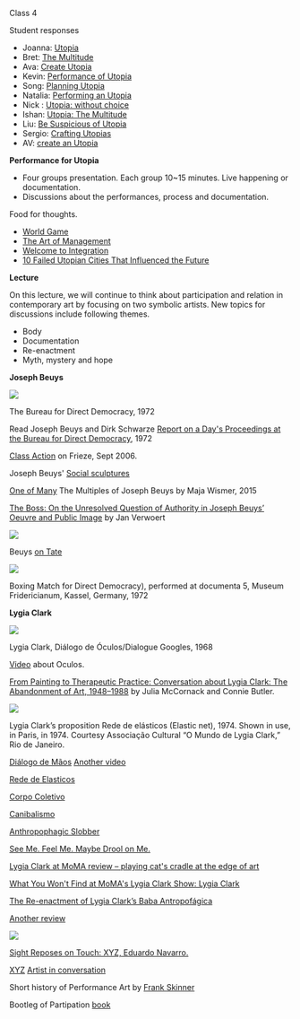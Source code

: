 Class 4

Student responses 

- Joanna: [Utopia](https://wp.nyu.edu/iamjoanna/2015/10/04/utopia/)
- Bret: [The Multitude](http://www.brettstiller.com/itpblog/the-multitude)
- Ava: [Create Utopia](http://www.imavahuang.com/?p=1246)
- Kevin: [Performance of Utopia](http://www.itp.kevings.com/performance-of-utopia/)
- Song: [Planning Utopia](http://www.songhitp.com/?p=806)
- Natalia: [Performing an Utopia](http://www.nataliacabrera.com/itp/2015/10/03/performing-an-utopia/)
- Nick : [Utopia: without choice](http://nickbratton.com/?p=1778)
- Ishan: [Utopia: The Multitude](http://ishaanchaudhary.com/2015/10/04/utopia-the-multitude/)
- Liu: [Be Suspicious of Utopia](http://blog.liuchangitp.com/thoughts-about-uptopia/)
- Sergio: [Crafting Utopias](http://itp.smorad.com/2015/10/crafting-utopias/)
- AV: [create an Utopia](http://avatitp.tumblr.com/post/130514218132/create-an-utopia)

**Performance for Utopia**

- Four groups presentation. Each group 10~15 minutes. Live happening or documentation.
- Discussions about the performances, process and documentation. 

Food for thoughts. 

- [World Game](https://en.wikipedia.org/wiki/World_Game)
- [The Art of Management](http://avant.org/media/art-of-management)
- [Welcome to Integration](http://www.nytimes.com/interactive/2014/08/20/style/tmagazine/welcome-to-the-integratron.html?_r=0)
- [10 Failed Utopian Cities That Influenced the Future](http://io9.com/10-failed-utopian-cities-that-influenced-the-future-1511695279)

**Lecture** 

On this lecture, we will continue to think about participation and relation in contemporary art by focusing on two symbolic artists.  New topics for discussions include following themes. 

- Body
- Documentation
- Re-enactment
- Myth, mystery and hope 
 

**Joseph Beuys**


![](http://m.blog.hu/ca/casestudiesforeducationalturn/image/Beuys_DirectDemocracy.jpg)

The Bureau for Direct Democracy, 1972 

Read Joseph Beuys and Dirk Schwarze[Report on a Day's Proceedings at the Bureau for Direct Democracy](http://beforebefore.net/196c/s15/media/beuys_in_participation.pdf), 1972

[Class Action](http://www.frieze.com/issue/article/class_action/) on Frieze, Sept 2006. 

Joseph Beuys' [Social sculptures](https://en.wikipedia.org/wiki/Social_sculpture)

[One of Many](http://www.walkerart.org/collections/publications/art-expanded/one-of-many-joseph-beuys/) The Multiples of Joseph Beuys by Maja Wismer, 2015


[The Boss: On the Unresolved Question of Authority in Joseph Beuys’ Oeuvre and Public Image](http://www.e-flux.com/journal/the-boss-on-the-unresolved-question-of-authority-in-joseph-beuys%E2%80%99-oeuvre-and-public-image/) by Jan Verwoert

![](https://c2.staticflickr.com/6/5817/21958153231_02a19ba01d_b.jpg) 

Beuys [on Tate](http://www.tate.org.uk/art/artworks/beuys-four-blackboards-t03594/text-catalogue-entry)


![](https://c1.staticflickr.com/1/744/21922310476_d2557a13e3_b.jpg)

Boxing Match for Direct Democracy), performed at documenta 5, Museum Fridericianum, Kassel, Germany, 1972

**Lygia Clark**

![](http://media.virbcdn.com/cdn_images/resize_1024x1365/7f/0a09d12a863f28f3-dialogue-goggles-1968.jpg)

Lygia Clark, Diálogo de Óculos/Dialogue Googles, 1968 

[Video](https://www.moma.org/explore/multimedia/audios/388/6795) about Oculos.

[From Painting to Therapeutic Practice: Conversation about Lygia Clark: The Abandonment of Art, 1948–1988](http://x-traonline.org/article/lygia-clark/) by Julia McCornack and Connie Butler. 

![](https://c1.staticflickr.com/1/755/21761315458_e8553c7203_b.jpg)

Lygia Clark’s proposition Rede de elásticos (Elastic net), 1974. Shown in use, in Paris, in 1974. Courtesy Associação Cultural “O Mundo de Lygia Clark,” Rio de Janeiro.

[Diálogo de Mãos](https://www.youtube.com/watch?v=lUO7yJ4dSHs) [Another video](https://www.youtube.com/watch?v=QSwsPjaBT68)

[Rede de Elasticos](https://www.youtube.com/watch?v=eLBtgVDs3qs)

[Corpo Coletivo](https://www.youtube.com/watch?v=GlZbO_TYwW0)

[Canibalismo](https://www.youtube.com/watch?v=jTcnMeVBbns)

[Anthropophagic Slobber](https://www.youtube.com/watch?v=ynq7JMXvWvA) 
 
[See Me. Feel Me. Maybe Drool on Me.](http://www.nytimes.com/2014/05/16/arts/design/lygia-clarks-many-twists-and-turns-at-moma.html?_r=0) 
 
[Lygia Clark at MoMA review – playing cat's cradle at the edge of art](http://www.theguardian.com/artanddesign/2014/may/29/lygia-clark-review-art-moma-new-york)
 
[What You Won't Find at MoMA's Lygia Clark Show: Lygia Clark](https://news.artnet.com/art-world/what-you-wont-find-at-momas-lygia-clark-show-lygia-clark-57100)
   
[The Re-enactment of Lygia Clark’s Baba Antropofágica ](http://www.brooklynrail.org/2008/10/local/the-re-enactment-of-lygia-clarks-baba-antropofgica-anthropophagic-drool)
 
[Another review](http://moussemagazine.it/lygia-clark-moma2014/)


![](https://c2.staticflickr.com/6/5666/21326338904_5354fbf194_b.jpg)

[Sight Reposes on Touch: XYZ, Eduardo Navarro.](http://www.navarroeduardo.com/XYZ.SARAH.DEMEUSE%20SHARJAH.BIENNIAL%20CATALOG.TEXT.pdf)

[XYZ](http://www.sharjahart.org/blog/2015/april/xyz)
[Artist in conversation](http://www.sharjahart.org/exhibitions-events/past-events-2014/october/sb12-associate-curator-ryan-inouye-in-conversation)

Short history of Performance Art by [Frank Skinner](https://www.youtube.com/watch?v=CAz6a5FwZJQ)


Bootleg of Partipation [book](http://monoskop.org/images/b/b1/Bishop_Claire_ed_Participation.pdf)